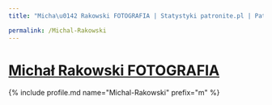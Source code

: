 ```yaml
---
title: "Micha\u0142 Rakowski FOTOGRAFIA | Statystyki patronite.pl | Patromierz"

permalink: /Michal-Rakowski
---
```


# [Michał Rakowski FOTOGRAFIA](https://patronite.pl/Michal-Rakowski)

{% include profile.md name="Michal-Rakowski" prefix="m" %}
